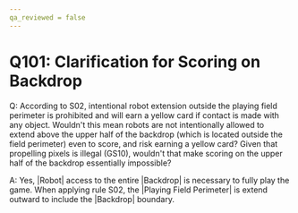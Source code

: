 ```yaml
---
qa_reviewed = false
---
```


# Q101: Clarification for Scoring on Backdrop

Q: According to S02, intentional robot extension outside the playing field perimeter is prohibited and will earn a yellow card if contact is made with any object. Wouldn't this mean robots are not intentionally allowed to extend above the upper half of the backdrop (which is located outside the field perimeter) even to score, and risk earning a yellow card? Given that propelling pixels is illegal (GS10), wouldn't that make scoring on the upper half of the backdrop essentially impossible?

A: Yes, |Robot| access to the entire |Backdrop| is necessary to fully play the game. When applying rule S02, the |Playing Field Perimeter| is extend outward to include the |Backdrop| boundary.